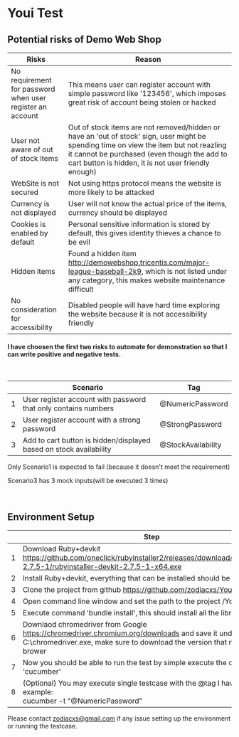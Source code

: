 # Youi Test
## Potential risks of Demo Web Shop
|Risks|Reason|
|-|-|
|No requirement for password when user register an account|This means user can register account with simple password like '123456', which imposes great risk of account being stolen or hacked|
|User not aware of out of stock items|Out of stock items are not removed/hidden or have an 'out of stock' sign, user might be spending time on view the item but not reazling it cannot be purchased (even though the add to cart button is hidden, it is not user friendly enough)|
|WebSite is not secured|Not using https protocol means the website is more likely to be attacked|
|Currency is not displayed|User will not know the actual price of the items, currency should be displayed|
|Cookies is enabled by default|Personal sensitive information is stored by default, this gives identity thieves a chance to be evil|
|Hidden items|Found a hidden item http://demowebshop.tricentis.com/major-league-baseball-2k9, which is not listed under any category, this makes website maintenance difficult|
|No consideration for accessibility|Disabled people will have hard time exploring the website because it is not accessibility friendly|

#### I have choosen the first two risks to automate for demonstration so that I can write positive and negative tests.

<br/>

| |Scenario|Tag|
|-|-|-|
|1|User register account with password that only contains numbers|@NumericPassword|
|2|User register account with a strong password|@StrongPassword|
|3|Add to cart button is hidden/displayed based on stock availability|@StockAvailability|

Only Scenario1 is expected to fail (because it doesn't meet the requirement)

Scenario3 has 3 mock inputs(will be executed 3 times)

<br/>

## Environment Setup
| |Step|
|-|-|
|1|Download Ruby+devkit https://github.com/oneclick/rubyinstaller2/releases/download/RubyInstaller-2.7.5-1/rubyinstaller-devkit-2.7.5-1-x64.exe|
|2|Install Ruby+devkit, everything that can be installed should be installed
|3|Clone the project from github https://github.com/zodiacxs/Youi.git
|4|Open command line window and set the path to the project /Youi
|5|Execute command 'bundle install', this should install all the libraries required
|6|Downlaod chromedriver from Google https://chromedriver.chromium.org/downloads and save it under C:\chromedriver.exe, make sure to download the version that matches your brower
|7|Now you should be able to run the test by simple execute the command 'cucumber'
|8|(Optional) You may execute single testcase with the @tag I have assigned, example:<br/> cucumber -t "@NumericPassword"

Please contact zodiacxs@gmail.com if any issue setting up the environment or running the testcase.